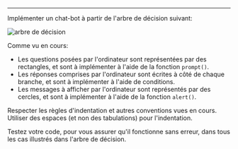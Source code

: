 ---

Implémenter un chat-bot à partir de l'arbre de décision suivant:

![arbre de décision](data/arbre.jpg)

Comme vu en cours:
 - Les questions posées par l'ordinateur sont représentées par des rectangles, et sont à implémenter à l'aide de la fonction `prompt()`.
 - Les réponses comprises par l'ordinateur sont écrites à côté de chaque branche, et sont à implémenter à l'aide de conditions.
 - Les messages à afficher par l'ordinateur sont représentés par des cercles, et sont à implémenter à l'aide de la fonction `alert()`.  

Respecter les règles d'indentation et autres conventions vues en cours. Utiliser des espaces (et non des tabulations) pour l'indentation.

Testez votre code, pour vous assurer qu'il fonctionne sans erreur, dans tous les cas illustrés dans l'arbre de décision.
